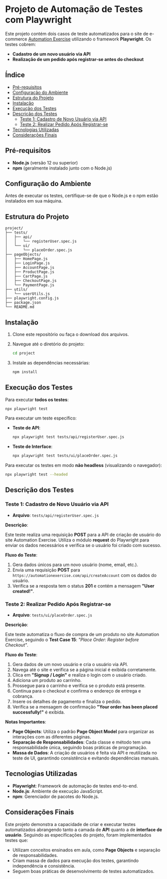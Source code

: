 # Projeto de Automação de Testes com Playwright

Este projeto contém dois casos de teste automatizados para o site de e-commerce [Automation Exercise](https://automationexercise.com) utilizando o framework **Playwright**. Os testes cobrem:

- **Cadastro de um novo usuário via API**
- **Realização de um pedido após registrar-se antes do checkout**

## Índice

- [Pré-requisitos](#pré-requisitos)
- [Configuração do Ambiente](#configuração-do-ambiente)
- [Estrutura do Projeto](#estrutura-do-projeto)
- [Instalação](#instalação)
- [Execução dos Testes](#execução-dos-testes)
- [Descrição dos Testes](#descrição-dos-testes)
  - [Teste 1: Cadastro de Novo Usuário via API](#teste-1-cadastro-de-novo-usuário-via-api)
  - [Teste 2: Realizar Pedido Após Registrar-se](#teste-2-realizar-pedido-após-registrar-se)
- [Tecnologias Utilizadas](#tecnologias-utilizadas)
- [Considerações Finais](#considerações-finais)

## Pré-requisitos

- **Node.js** (versão 12 ou superior)
- **npm** (geralmente instalado junto com o Node.js)

## Configuração do Ambiente

Antes de executar os testes, certifique-se de que o Node.js e o npm estão instalados em sua máquina.

## Estrutura do Projeto

```
project/
├── tests/
│   ├── api/
│   │   └── registerUser.spec.js
│   └── ui/
│       └── placeOrder.spec.js
├── pageObjects/
│   ├── HomePage.js
│   ├── LoginPage.js
│   ├── AccountPage.js
│   ├── ProductPage.js
│   ├── CartPage.js
│   ├── CheckoutPage.js
│   └── PaymentPage.js
├── utils/
│   └── userUtils.js
├── playwright.config.js
├── package.json
└── README.md
```

## Instalação

1. Clone este repositório ou faça o download dos arquivos.

2. Navegue até o diretório do projeto:

   ```bash
   cd project
   ```

3. Instale as dependências necessárias:

   ```bash
   npm install
   ```

## Execução dos Testes

Para executar **todos os testes**:

```bash
npx playwright test
```

Para executar um teste específico:

- **Teste de API**:

  ```bash
  npx playwright test tests/api/registerUser.spec.js
  ```

- **Teste de Interface**:

  ```bash
  npx playwright test tests/ui/placeOrder.spec.js
  ```

Para executar os testes em modo **não headless** (visualizando o navegador):

```bash
npx playwright test --headed
```

## Descrição dos Testes

### Teste 1: Cadastro de Novo Usuário via API

- **Arquivo**: `tests/api/registerUser.spec.js`

**Descrição**:

Este teste realiza uma requisição **POST** para a API de criação de usuário do site Automation Exercise. Utiliza o módulo **request** do Playwright para enviar os dados necessários e verifica se o usuário foi criado com sucesso.

**Fluxo do Teste**:

1. Gera dados únicos para um novo usuário (nome, email, etc.).
2. Envia uma requisição **POST** para `https://automationexercise.com/api/createAccount` com os dados do usuário.
3. Verifica se a resposta tem o status **201** e contém a mensagem **"User created!"**.

### Teste 2: Realizar Pedido Após Registrar-se

- **Arquivo**: `tests/ui/placeOrder.spec.js`

**Descrição**:

Este teste automatiza o fluxo de compra de um produto no site Automation Exercise, seguindo o **Test Case 15**: *"Place Order: Register before Checkout"*.

**Fluxo do Teste**:

1. Gera dados de um novo usuário e cria o usuário via API.
2. Navega até o site e verifica se a página inicial é exibida corretamente.
3. Clica em **"Signup / Login"** e realiza o login com o usuário criado.
4. Adiciona um produto ao carrinho.
5. Prossegue para o carrinho e verifica se o produto está presente.
6. Continua para o checkout e confirma o endereço de entrega e cobrança.
7. Insere os detalhes de pagamento e finaliza o pedido.
8. Verifica se a mensagem de confirmação **"Your order has been placed successfully!"** é exibida.

**Notas Importantes**:

- **Page Objects**: Utiliza o padrão **Page Object Model** para organizar as interações com as diferentes páginas.
- **Separação de Responsabilidades**: Cada classe e método tem uma responsabilidade única, seguindo boas práticas de programação.
- **Massa de Dados**: A criação de usuários é feita via API e reutilizada no teste de UI, garantindo consistência e evitando dependências manuais.

## Tecnologias Utilizadas

- **Playwright**: Framework de automação de testes end-to-end.
- **Node.js**: Ambiente de execução JavaScript.
- **npm**: Gerenciador de pacotes do Node.js.

## Considerações Finais

Este projeto demonstra a capacidade de criar e executar testes automatizados abrangendo tanto a camada de **API** quanto a de **interface de usuário**. Seguindo as especificações do projeto, foram implementados testes que:

- Utilizam conceitos ensinados em aula, como **Page Objects** e separação de responsabilidades.
- Criam massa de dados para execução dos testes, garantindo independência e consistência.
- Seguem boas práticas de desenvolvimento de testes automatizados.
